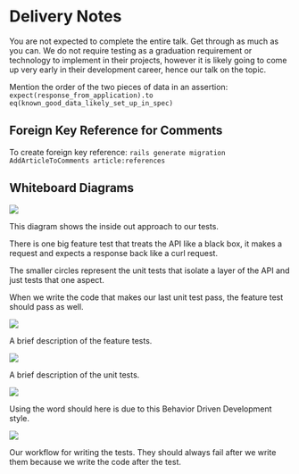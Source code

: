 # Delivery Notes

You are not expected to complete the entire talk. Get through as much as you can. We do not require testing as a graduation requirement or technology to implement in their projects, however it is likely going to come up very early in their development career, hence our talk on the topic.

Mention the order of the two pieces of data in an assertion: `expect(response_from_application).to eq(known_good_data_likely_set_up_in_spec)`

## Foreign Key Reference for Comments

To create foreign key reference: `rails generate migration AddArticleToComments article:references`


## Whiteboard Diagrams

![](https://git.generalassemb.ly/storage/user/4584/files/ba553c00-2bc2-11e7-8166-c370e4bd0527)

This diagram shows the inside out approach to our tests.

There is one big feature test that treats the API like a black box, it makes a request and expects a response back like a curl request.

The smaller circles represent the unit tests that isolate a layer of the API and just tests that one aspect.

When we write the code that makes our last unit test pass, the feature test should pass as well.

![](https://git.generalassemb.ly/storage/user/4584/files/ba67b420-2bc2-11e7-8c88-40fadc577916)

A brief description of the feature tests.

![](https://git.generalassemb.ly/storage/user/4584/files/ba73d2d2-2bc2-11e7-8e3a-3a3281fcab85)

A brief description of the unit tests.

![](https://git.generalassemb.ly/storage/user/4584/files/ba80965c-2bc2-11e7-8943-194a0bf9b15c)

Using the word should here is due to this Behavior Driven Development style.

![](https://git.generalassemb.ly/storage/user/3667/files/744d1ce6-9ee0-11e7-9503-530566ae6e34)

Our workflow for writing the tests. They should always fail after we write them because we write the code after the test.
